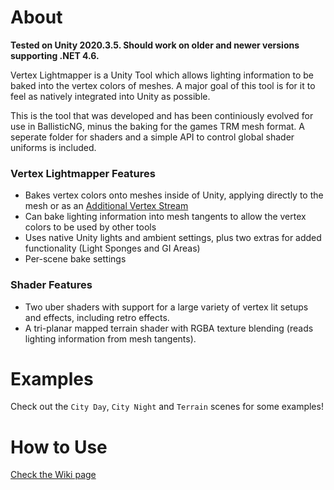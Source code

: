 # About
**Tested on Unity 2020.3.5. Should work on older and newer versions supporting .NET 4.6.**

Vertex Lightmapper is a Unity Tool which allows lighting information to be baked into the vertex colors of meshes. A major goal of this tool is for it to feel as natively integrated into Unity as possible.

This is the tool that was developed and has been continiously evolved for use in BallisticNG, minus the baking for the games TRM mesh format. A seperate folder for shaders and a simple API to control global shader uniforms is included.

### Vertex Lightmapper Features
* Bakes vertex colors onto meshes inside of Unity, applying directly to the mesh or as an [Additional Vertex Stream](https://docs.unity3d.com/ScriptReference/MeshRenderer-additionalVertexStreams.html)
* Can bake lighting information into mesh tangents to allow the vertex colors to be used by other tools
* Uses native Unity lights and ambient settings, plus two extras for added functionality (Light Sponges and GI Areas)
* Per-scene bake settings

### Shader Features
* Two uber shaders with support for a large variety of vertex lit setups and effects, including retro effects.
* A tri-planar mapped terrain shader with RGBA texture blending (reads lighting information from mesh tangents).

# Examples
Check out the `City Day`, `City Night` and `Terrain` scenes for some examples!

# How to Use
[Check the Wiki page](https://github.com/bigsnake09/Vertex-Lightmapper-2/wiki)
